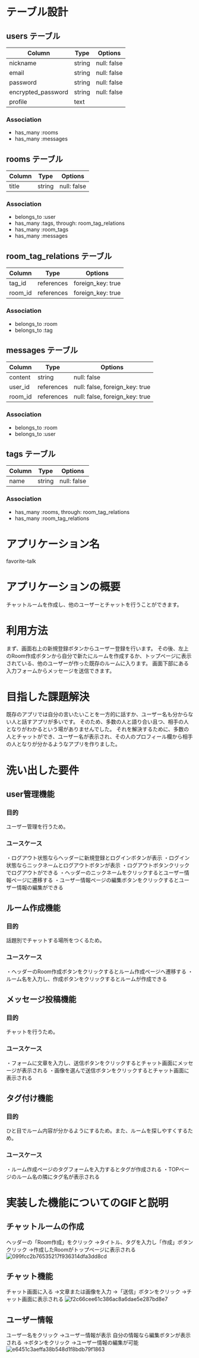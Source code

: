# テーブル設計

## users テーブル

| Column             | Type   | Options     |
| ------------------ | ------ | ----------- |
| nickname           | string | null: false |
| email              | string | null: false |
| password           | string | null: false |
| encrypted_password | string | null: false |
| profile            | text   |             |

### Association

- has_many :rooms
- has_many :messages

## rooms テーブル

| Column      | Type       | Options           |
| ----------- | ---------- | ----------------- |
| title       | string     | null: false       |

### Association

- belongs_to :user
- has_many :tags, through: room_tag_relations
- has_many :room_tags
- has_many :messages

## room_tag_relations テーブル

| Column    | Type       | Options           |
| --------- | ---------- | ----------------- |
| tag_id    | references | foreign_key: true |
| room_id   | references | foreign_key: true |

### Association

- belongs_to :room
- belongs_to :tag

## messages テーブル

| Column  | Type       | Options                        |
| ------- | ---------- | ------------------------------ |
| content | string     | null: false                    |
| user_id | references | null: false, foreign_key: true |
| room_id | references | null: false, foreign_key: true |

### Association

- belongs_to :room
- belongs_to :user

## tags テーブル

| Column | Type       | Options     |
| ------ | ---------- | ----------- |
| name   | string     | null: false |

### Association

- has_many :rooms, through: room_tag_relations
- has_many :room_tag_relations


# アプリケーション名
favorite-talk

# アプリケーションの概要
チャットルームを作成し、他のユーザーとチャットを行うことができます。

# 利用方法
まず、画面右上の新規登録ボタンからユーザー登録を行います。
その後、左上のRoom作成ボタンから自分で新たにルームを作成するか、トップページに表示されている、他のユーザーが作った既存のルームに入ります。
画面下部にある入力フォームからメッセージを送信できます。

# 目指した課題解決
既存のアプリでは自分の言いたいことを一方的に話すか、ユーザー名も分からない人と話すアプリが多いです。
そのため、多数の人と語り合い且つ、相手の人となりがわかるという場がありませんでした。
それを解決するために、多数の人とチャットができ、ユーザー名が表示され、その人のプロフィール欄から相手の人となりが分かるようなアプリを作りました。

# 洗い出した要件

## user管理機能
### 目的
ユーザー管理を行うため。
### ユースケース
・ログアウト状態ならヘッダーに新規登録とログインボタンが表示
・ログイン状態ならニックネームとログアウトボタンが表示
・ログアウトボタンクリックでログアウトができる
・ヘッダーのニックネームをクリックするとユーザー情報ページに遷移する
・ユーザー情報ページの編集ボタンをクリックするとユーザー情報の編集ができる

## ルーム作成機能
### 目的
話題別でチャットする場所をつくるため。
### ユースケース
・ヘッダーのRoom作成ボタンをクリックするとルーム作成ページへ遷移する
・ルーム名を入力し、作成ボタンをクリックするとルームが作成できる

## メッセージ投稿機能
### 目的
チャットを行うため。
### ユースケース
・フォームに文章を入力し、送信ボタンをクリックするとチャット画面にメッセージが表示される
・画像を選んで送信ボタンをクリックするとチャット画面に表示される

## タグ付け機能
### 目的
ひと目でルーム内容が分かるようにするため。また、ルームを探しやすくするため。

### ユースケース
・ルーム作成ページのタグフォームを入力するとタグが作成される
・TOPページのルーム名の隣にタグ名が表示される

# 実装した機能についてのGIFと説明
## チャットルームの作成
ヘッダーの「Room作成」をクリック
→タイトル、タグを入力し「作成」ボタンクリック
→作成したRoomがトップページに表示される
![099fcc2b76535217f936314dfa3dd8cd](https://user-images.githubusercontent.com/78196968/112567949-0ee8bd00-8e25-11eb-8dbc-cfd9e697f55d.gif)

## チャット機能
チャット画面に入る
→文章または画像を入力
→「送信」ボタンをクリック
→チャット画面に表示される
![f2c66cee61c386ac8a6dae5e287bd8e7](https://user-images.githubusercontent.com/78196968/112568186-69821900-8e25-11eb-9b0b-e7dc7d7a574b.gif)

## ユーザー情報
ユーザー名をクリック
→ユーザー情報が表示
自分の情報なら編集ボタンが表示される
→ボタンをクリック
→ユーザー情報の編集が可能
![e6451c3aeffa38b548d1f8bdb79f1863](https://user-images.githubusercontent.com/78196968/112568231-7868cb80-8e25-11eb-9f1c-ed94eb107c96.gif)



